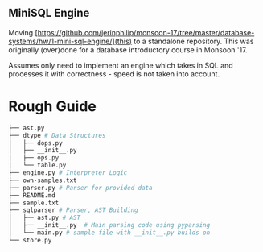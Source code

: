 MiniSQL Engine
---

Moving
[https://github.com/jerinphilip/monsoon-17/tree/master/database-systems/hw/1-mini-sql-engine/](this)
to a standalone repository. This was originally (over)done for a
database introductory course in Monsoon '17.

Assumes only need to implement an engine which takes in SQL and
processes it with correctness - speed is not taken into account.

# Rough Guide 

```bash
├── ast.py
├── dtype # Data Structures
│   ├── dops.py
│   ├── __init__.py
│   ├── ops.py
│   └── table.py
├── engine.py # Interpreter Logic
├── own-samples.txt
├── parser.py # Parser for provided data
├── README.md
├── sample.txt
├── sqlparser # Parser, AST Building
│   ├── ast.py # AST
│   ├── __init__.py  # Main parsing code using pyparsing
│   └── main.py # sample file with __init__.py builds on
└── store.py
```
